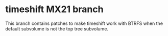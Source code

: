 # timeshift MX21 branch
This branch contains patches to make timeshift work with BTRFS when the default subvolume is not the top tree subvolume.
